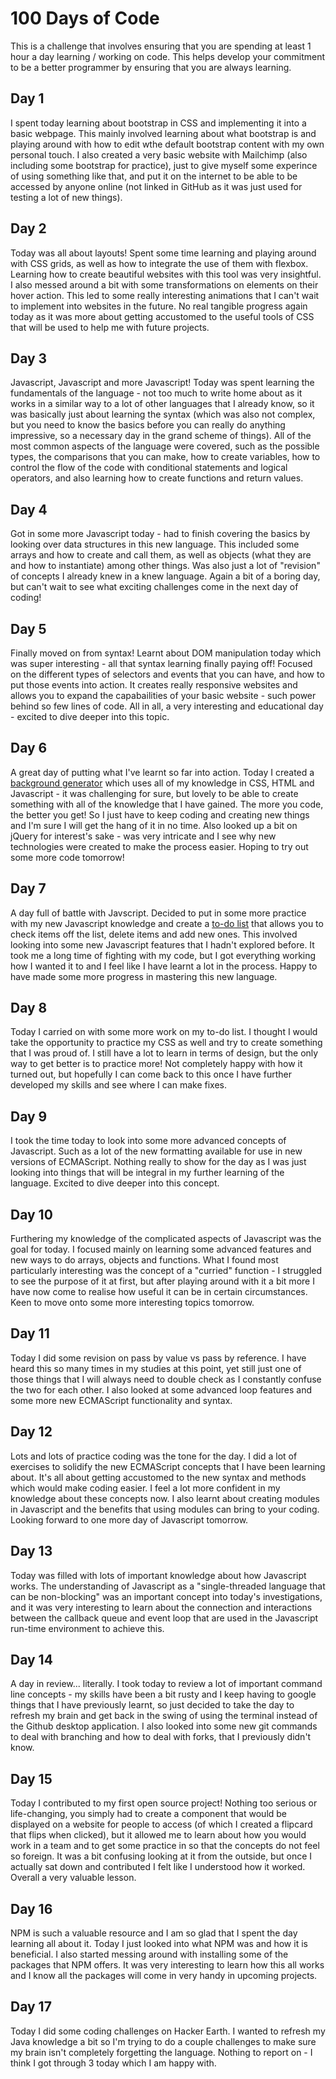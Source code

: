 # 100 Days of Code
This is a challenge that involves ensuring that you are spending at least 1 hour a day learning / working on code. This helps develop your commitment to be a better programmer by ensuring that you are always learning.

## Day 1
I spent today learning about bootstrap in CSS and implementing it into a basic webpage. This mainly involved learning about what bootstrap is and playing around with how to edit wthe default bootstrap content with my own personal touch. I also created a very basic website with Mailchimp (also including some bootstrap for practice), just to give myself some experince of using something like that, and put it on the internet to be able to be accessed by anyone online (not linked in GitHub as it was just used for testing a lot of new things).

## Day 2
Today was all about layouts! Spent some time learning and playing around with CSS grids, as well as how to integrate the use of them with flexbox. Learning how to create beautiful websites with this tool was very insightful. I also messed around a bit with some transformations on elements on their hover action. This led to some really interesting animations that I can't wait to implement into websites in the future. No real tangible progress again today as it was more about getting accustomed to the useful tools of CSS that will be used to help me with future projects. 

## Day 3
Javascript, Javascript and more Javascript! Today was spent learning the fundamentals of the language - not too much to write home about as it works in a similar way to a lot of other languages that I already know, so it was basically just about learning the syntax (which was also not complex, but you need to know the basics before you can really do anything impressive, so a necessary day in the grand scheme of things). All of the most common aspects of the language were covered, such as the possible types, the comparisons that you can make, how to create variables, how to control the flow of the code with conditional statements and logical operators, and also learning how to create functions and return values.

## Day 4
Got in some more Javascript today - had to finish covering the basics by looking over data structures in this new language. This included some arrays and how to create and call them, as well as objects (what they are and how to instantiate) among other things. Was also just a lot of "revision" of concepts I already knew in a knew language. Again a bit of a boring day, but can't wait to see what exciting challenges come in the next day of coding!

## Day 5
Finally moved on from syntax! Learnt about DOM manipulation today which was super interesting - all that syntax learning finally paying off! Focused on the different types of selectors and events that you can have, and how to put those events into action. It creates really responsive websites and allows you to expand the capabailities of your basic website - such power behind so few lines of code. All in all, a very interesting and educational day - excited to dive deeper into this topic.

## Day 6
A great day of putting what I've learnt so far into action. Today I created a [background generator](https://github.com/taylarogers/background-generator) which uses all of my knowledge in CSS, HTML and Javascript  - it was challenging for sure, but lovely to be able to create something with all of the knowledge that I have gained. The more you code, the better you get! So I just have to keep coding and creating new things and I'm sure I will get the hang of it in no time. Also looked up a bit on jQuery for interest's sake - was very intricate and I see why new technologies were created to make the process easier. Hoping to try out some more code tomorrow!

## Day 7
A day full of battle with Javscript. Decided to put in some more practice with my new Javascript knowledge and create a [to-do list](https://github.com/taylarogers/todo-list) that allows you to check items off the list, delete items and add new ones. This involved looking into some new Javascript features that I hadn't explored before. It took me a long time of fighting with my code, but I got everything working how I wanted it to and I feel like I have learnt a lot in the process. Happy to have made some more progress in mastering this new language.

## Day 8
Today I carried on with some more work on my to-do list. I thought I would take the opportunity to practice my CSS as well and try to create something that I was proud of. I still have a lot to learn in terms of design, but the only way to get better is to practice more! Not completely happy with how it turned out, but hopefully I can come back to this once I have further developed my skills and see where I can make fixes.

## Day 9
I took the time today to look into some more advanced concepts of Javascript. Such as a lot of the new formatting available for use in new versions of ECMAScript. Nothing really to show for the day as I was just looking into things that will be integral in my further learning of the language. Excited to dive deeper into this concept.

## Day 10
Furthering my knowledge of the complicated aspects of Javascript was the goal for today. I focused mainly on learning some advanced features and new ways to do arrays, objects and functions. What I found most particularly interesting was the concept of a "curried" function - I struggled to see the purpose of it at first, but after playing around with it a bit more I have now come to realise how useful it can be in certain circumstances. Keen to move onto some more interesting topics tomorrow.

## Day 11
Today I did some revision on pass by value vs pass by reference. I have heard this so many times in my studies at this point, yet still just one of those things that I will always need to double check as I constantly confuse the two for each other. I also looked at some advanced loop features and some more new ECMAScript functionality and syntax. 

## Day 12
Lots and lots of practice coding was the tone for the day. I did a lot of exercises to solidify the new ECMAScript concepts that I have been learning about. It's all about getting accustomed to the new syntax and methods which would make coding easier. I feel a lot more confident in my knowledge about these concepts now. I also learnt about creating modules in Javascript and the benefits that using modules can bring to your coding. Looking forward to one more day of Javascript tomorrow.

## Day 13
Today was filled with lots of important knowledge about how Javascript works. The understanding of Javascript as a "single-threaded language that can be non-blocking" was an important concept into today's investigations, and it was very interesting to learn about the connection and interactions between the callback queue and event loop that are used in the Javascript run-time environment to achieve this.

## Day 14
A day in review... literally. I took today to review a lot of important command line concepts - my skills have been a bit rusty and I keep having to google things that I have previously learnt, so just decided to take the day to refresh my brain and get back in the swing of using the terminal instead of the Github desktop application. I also looked into some new git commands to deal with branching and how to deal with forks, that I previously didn't know.

## Day 15
Today I contributed to my first open source project! Nothing too serious or life-changing, you simply had to create a component that would be displayed on a website for people to access (of which I created a flipcard that flips when clicked), but it allowed me to learn about how you would work in a team and to get some practice in so that the concepts do not feel so foreign. It was a bit confusing looking at it from the outside, but once I actually sat down and contributed I felt like I understood how it worked. Overall a very valuable lesson.

## Day 16
NPM is such a valuable resource and I am so glad that I spent the day learning all about it. Today I just looked into what NPM was and how it is beneficial. I also started messing around with installing some of the packages that NPM offers. It was very interesting to learn how this all works and I know all the packages will come in very handy in upcoming projects.

## Day 17
Today I did some coding challenges on Hacker Earth. I wanted to refresh my Java knowledge a bit so I'm trying to do a couple challenges to make sure my brain isn't completely forgetting the language. Nothing to report on - I think I got through 3 today which I am happy with.
